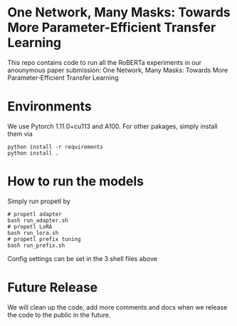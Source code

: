 # One Network, Many Masks: Towards More Parameter-Efficient Transfer Learning

This repo contains code  to run all the RoBERTa experiments in our anounymous paper submission:  One Network, Many Masks: Towards More Parameter-Efficient Transfer Learning


# Environments

We use Pytorch 1.11.0+cu113 and A100.
For other pakages, simply install them via

```
python install -r requirements
python install .
```

# How to run the models

Simply run propetl by

```
# propetl adapter
bash run_adapter.sh
# propetl LoRA
bash run_lora.sh
# propetl prefix tuning
bash run_prefix.sh
```

Config settings can be set in the 3 shell files above

# Future Release

We will clean up the code, add more comments and docs when we release the code to the public in the future.

